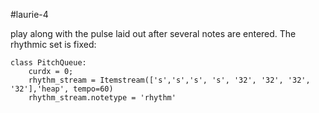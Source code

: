 #laurie-4 

play along with the pulse laid out after several notes are entered. The rhythmic set is fixed:

	class PitchQueue:
	    curdx = 0;
	    rhythm_stream = Itemstream(['s','s','s', 's', '32', '32', '32', '32'],'heap', tempo=60)
	    rhythm_stream.notetype = 'rhythm'

